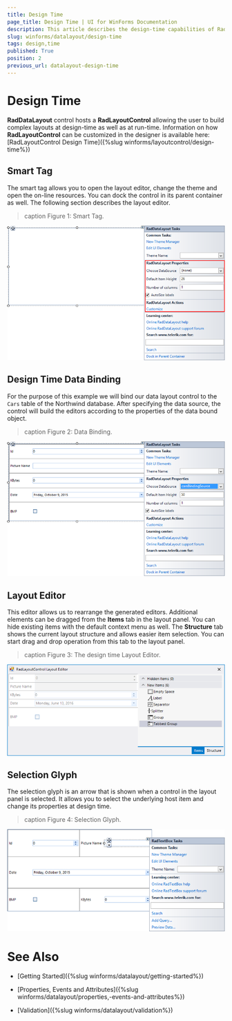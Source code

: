 ```yaml
---
title: Design Time
page_title: Design Time | UI for WinForms Documentation
description: This article describes the design-time capabilities of RadDataLayout.
slug: winforms/datalayout/design-time
tags: design,time
published: True
position: 2
previous_url: datalayout-design-time
---
```


# Design Time

__RadDataLayout__ control hosts a __RadLayoutControl__ allowing the user to build complex layouts at design-time as well as at run-time. Information on how __RadLayoutControl__ can be customized in the designer is available here: [RadLayoutControl Design Time]({%slug winforms/layoutcontrol/design-time%})

## Smart Tag

The smart tag allows you to open the layout editor, change the theme and open the on-line resources. You can dock the control in its parent container as well. The following section describes the layout editor.
        
>caption Figure 1: Smart Tag.

![datalayout-design-time 001](images/datalayout-design-time001.png)

## Design Time Data Binding

For the purpose of this example we will bind our data layout control to the `Cars` table of the Northwind database. After specifying the data source, the control will build the editors according to the properties of the data bound object.
        
>caption Figure 2: Data Binding.

![datalayout-design-time 002](images/datalayout-design-time002.png)

## Layout Editor

This editor allows us to rearrange the generated editors. Additional elements can be dragged from the __Items__ tab in the layout panel. You can hide existing items with the default context menu as well. The __Structure__ tab shows the current layout structure and allows easier item selection. You can start drag and drop operation from this tab to the layout panel.
        
>caption Figure 3: The design time Layout Editor.

![datalayout-design-time 003](images/datalayout-design-time003.png)


## Selection Glyph

The selection glyph is an arrow that is shown when a control in the layout panel is selected. It allows you to select the underlying host item and change its properties at design time.
        
>caption Figure 4: Selection Glyph.

![datalayout-design-time 005](images/datalayout-design-time005.png)

# See Also

 * [Getting Started]({%slug winforms/datalayout/getting-started%})

 * [Properties, Events and Attributes]({%slug winforms/datalayout/properties,-events-and-attributes%})

 * [Validation]({%slug winforms/datalayout/validation%})